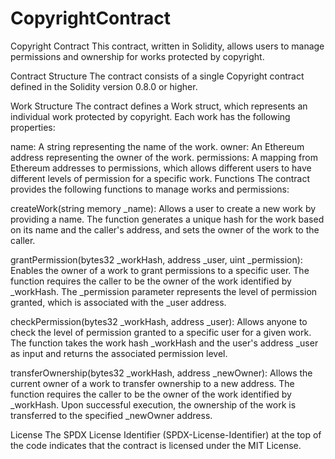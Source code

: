 # CopyrightContract


Copyright Contract
This contract, written in Solidity, allows users to manage permissions and ownership for works protected by copyright.

Contract Structure
The contract consists of a single Copyright contract defined in the Solidity version 0.8.0 or higher.

Work Structure
The contract defines a Work struct, which represents an individual work protected by copyright. Each work has the following properties:

name: A string representing the name of the work.
owner: An Ethereum address representing the owner of the work.
permissions: A mapping from Ethereum addresses to permissions, which allows different users to have different levels of permission for a specific work.
Functions
The contract provides the following functions to manage works and permissions:

createWork(string memory _name): Allows a user to create a new work by providing a name. The function generates a unique hash for the work based on its name and the caller's address, and sets the owner of the work to the caller.

grantPermission(bytes32 _workHash, address _user, uint _permission): Enables the owner of a work to grant permissions to a specific user. The function requires the caller to be the owner of the work identified by _workHash. The _permission parameter represents the level of permission granted, which is associated with the _user address.

checkPermission(bytes32 _workHash, address _user): Allows anyone to check the level of permission granted to a specific user for a given work. The function takes the work hash _workHash and the user's address _user as input and returns the associated permission level.

transferOwnership(bytes32 _workHash, address _newOwner): Allows the current owner of a work to transfer ownership to a new address. The function requires the caller to be the owner of the work identified by _workHash. Upon successful execution, the ownership of the work is transferred to the specified _newOwner address.

License
The SPDX License Identifier (SPDX-License-Identifier) at the top of the code indicates that the contract is licensed under the MIT License.
